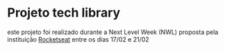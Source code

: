 # Projeto tech library

este projeto foi realizado durante a Next Level Week (NWL) proposta pela instituição [Rocketseat](https://github.com/rocketseat) entre os dias 17/02 e 21/02
